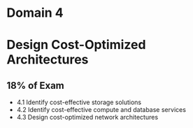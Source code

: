 # Domain 4

# Design Cost-Optimized Architectures

## 18% of Exam

- 4.1 Identify cost-effective storage solutions
- 4.2 Identify cost-effective compute and database services
- 4.3 Design cost-optimized network architectures


